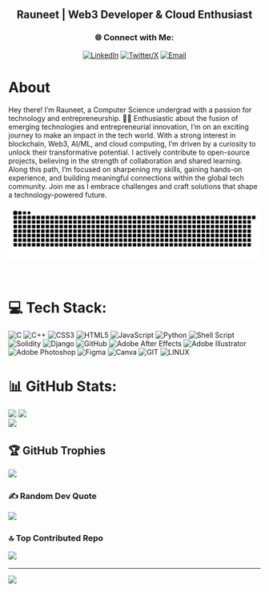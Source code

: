 <div align="center">

<!-- 🔽 Optional Banner (add your own image link here later) -->
<!-- ![Rauneet Banner](https://your-image-url.com) -->

## Rauneet | Web3 Developer & Cloud Enthusiast

### 🌐 Connect with Me:
[![LinkedIn](https://img.shields.io/badge/LinkedIn-%230077B5.svg?logo=linkedin&logoColor=white)](https://linkedin.com/in/rauneet-raj)
[![Twitter/X](https://img.shields.io/badge/X-%231DA1F2.svg?logo=X&logoColor=white)](https://x.com/RauneetRaj)
[![Email](https://img.shields.io/badge/Email-D14836?logo=gmail&logoColor=white)](mailto:rauneet234@gmail.com)

</div>

<h1> About </h1> 
    
 <p> Hey there! I’m Rauneet, a Computer Science undergrad with a passion for technology and entrepreneurship. 👨‍💻  
     Enthusiastic about the fusion of emerging technologies and entrepreneurial innovation, I’m on an exciting journey to make an impact in the tech world. With a strong interest in blockchain, Web3, AI/ML, and cloud computing, I’m driven by a curiosity to unlock their transformative potential.  
     I actively contribute to open-source projects, believing in the strength of collaboration and shared learning. Along this path, I’m focused on sharpening my skills, gaining hands-on experience, and building meaningful connections within the global tech community. Join me as I embrace challenges and craft solutions that shape a technology-powered future.
</p>

![𝙶𝚒𝚝𝚑𝚞𝚋 𝙲𝚘𝚗𝚝𝚛𝚒𝚋𝚞𝚝𝚒𝚘𝚗 𝙶𝚛𝚊𝚙𝚑](/contributiongrid.svg)
    
<br/>

# 💻 Tech Stack:
![C](https://img.shields.io/badge/c-%2300599C.svg?style=for-the-badge&logo=c&logoColor=white)
![C++](https://img.shields.io/badge/c++-%2300599C.svg?style=for-the-badge&logo=c%2B%2B&logoColor=white)
![CSS3](https://img.shields.io/badge/css3-%231572B6.svg?style=for-the-badge&logo=css3&logoColor=white)
![HTML5](https://img.shields.io/badge/html5-%23E34F26.svg?style=for-the-badge&logo=html5&logoColor=white)
![JavaScript](https://img.shields.io/badge/javascript-%23323330.svg?style=for-the-badge&logo=javascript&logoColor=%23F7DF1E)
![Python](https://img.shields.io/badge/python-3670A0?style=for-the-badge&logo=python&logoColor=ffdd54)
![Shell Script](https://img.shields.io/badge/shell_script-%23121011.svg?style=for-the-badge&logo=gnu-bash&logoColor=white)
![Solidity](https://img.shields.io/badge/Solidity-%23363636.svg?style=for-the-badge&logo=solidity&logoColor=white)
![Django](https://img.shields.io/badge/django-%23092E20.svg?style=for-the-badge&logo=django&logoColor=white)
![GitHub](https://img.shields.io/badge/GitHub-%23121011.svg?style=for-the-badge&logo=github&logoColor=white)
![Adobe After Effects](https://img.shields.io/badge/Adobe%20After%20Effects-9999FF.svg?style=for-the-badge&logo=Adobe%20After%20Effects&logoColor=white)
![Adobe Illustrator](https://img.shields.io/badge/adobeillustrator-%23FF9A00.svg?style=for-the-badge&logo=adobeillustrator&logoColor=white)
![Adobe Photoshop](https://img.shields.io/badge/adobephotoshop-%2331A8FF.svg?style=for-the-badge&logo=adobephotoshop&logoColor=white)
![Figma](https://img.shields.io/badge/figma-%23F24E1E.svg?style=for-the-badge&logo=figma&logoColor=white)
![Canva](https://img.shields.io/badge/Canva-%2300C4CC.svg?style=for-the-badge&logo=Canva&logoColor=white)
![GIT](https://img.shields.io/badge/Git-fc6d26?style=for-the-badge&logo=git&logoColor=white)
![LINUX](https://img.shields.io/badge/Linux-FCC624?style=for-the-badge&logo=linux&logoColor=black)

# 📊 GitHub Stats:
![](https://github-readme-stats.vercel.app/api?username=raunet234&theme=chartreuse-dark&hide_border=false&include_all_commits=true&count_private=true)
![](https://github-readme-streak-stats.herokuapp.com/?user=raunet234&theme=chartreuse-dark&hide_border=false)<br/>
![](https://github-readme-stats.vercel.app/api/top-langs/?username=raunet234&theme=chartreuse-dark&hide_border=false&include_all_commits=true&count_private=true&layout=compact)

## 🏆 GitHub Trophies
![](https://github-profile-trophy.vercel.app/?username=raunet234&theme=radical&no-frame=false&no-bg=false&margin-w=4)

### ✍️ Random Dev Quote
![](https://quotes-github-readme.vercel.app/api?type=horizontal&theme=merko)

### 🔝 Top Contributed Repo
![](https://github-contributor-stats.vercel.app/api?username=raunet234&limit=5&theme=dark&combine_all_yearly_contributions=true)

---
[![](https://visitcount.itsvg.in/api?id=raunet234&icon=0&color=3)](https://visitcount.itsvg.in)

<!-- Proudly created with GPRM ( https://gprm.itsvg.in ) -->

